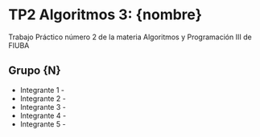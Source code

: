 # TP2 Algoritmos 3: {nombre}
Trabajo Práctico número 2 de la materia Algoritmos y Programación III de FIUBA

## Grupo {N}
- Integrante 1 - 
- Integrante 2 - 
- Integrante 3 - 
- Integrante 4 - 
- Integrante 5 - 
